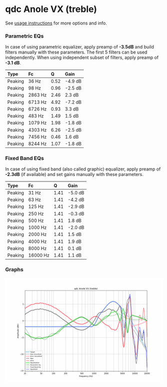 # qdc Anole VX (treble)
See [usage instructions](https://github.com/jaakkopasanen/AutoEq#usage) for more options and info.

### Parametric EQs
In case of using parametric equalizer, apply preamp of **-3.5dB** and build filters manually
with these parameters. The first 5 filters can be used independently.
When using independent subset of filters, apply preamp of **-3.1 dB**.

| Type    | Fc      |    Q | Gain    |
|:--------|:--------|:-----|:--------|
| Peaking | 36 Hz   | 0.52 | -4.9 dB |
| Peaking | 98 Hz   | 0.96 | -2.5 dB |
| Peaking | 2863 Hz | 2.46 | 2.3 dB  |
| Peaking | 6713 Hz | 4.92 | -7.2 dB |
| Peaking | 6726 Hz | 0.93 | 3.3 dB  |
| Peaking | 483 Hz  | 1.49 | 1.5 dB  |
| Peaking | 1079 Hz | 1.98 | -1.8 dB |
| Peaking | 4303 Hz | 6.26 | -2.5 dB |
| Peaking | 7456 Hz | 0.46 | 1.6 dB  |
| Peaking | 8244 Hz | 1.07 | -1.8 dB |

### Fixed Band EQs
In case of using fixed band (also called graphic) equalizer, apply preamp of **-2.3dB**
(if available) and set gains manually with these parameters.

| Type    | Fc       |    Q | Gain    |
|:--------|:---------|:-----|:--------|
| Peaking | 31 Hz    | 1.41 | -5.0 dB |
| Peaking | 63 Hz    | 1.41 | -4.2 dB |
| Peaking | 125 Hz   | 1.41 | -2.9 dB |
| Peaking | 250 Hz   | 1.41 | -0.3 dB |
| Peaking | 500 Hz   | 1.41 | 1.8 dB  |
| Peaking | 1000 Hz  | 1.41 | -2.0 dB |
| Peaking | 2000 Hz  | 1.41 | 1.5 dB  |
| Peaking | 4000 Hz  | 1.41 | 1.9 dB  |
| Peaking | 8000 Hz  | 1.41 | 0.1 dB  |
| Peaking | 16000 Hz | 1.41 | 1.1 dB  |

### Graphs
![](./qdc%20Anole%20VX%20(treble).png)